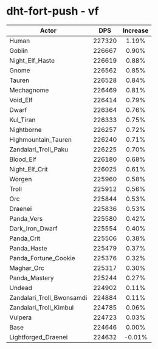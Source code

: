 # dht-fort-push - vf
| Actor | DPS | Increase |
|---|:---:|:---:|
|Human|227320|1.19%|
|Goblin|226667|0.90%|
|Night_Elf_Haste|226619|0.88%|
|Gnome|226562|0.85%|
|Tauren|226528|0.84%|
|Mechagnome|226469|0.81%|
|Void_Elf|226414|0.79%|
|Dwarf|226364|0.76%|
|Kul_Tiran|226333|0.75%|
|Nightborne|226257|0.72%|
|Highmountain_Tauren|226240|0.71%|
|Zandalari_Troll_Paku|226225|0.70%|
|Blood_Elf|226180|0.68%|
|Night_Elf_Crit|226025|0.61%|
|Worgen|225960|0.58%|
|Troll|225912|0.56%|
|Orc|225844|0.53%|
|Draenei|225836|0.53%|
|Panda_Vers|225580|0.42%|
|Dark_Iron_Dwarf|225554|0.40%|
|Panda_Crit|225506|0.38%|
|Panda_Haste|225479|0.37%|
|Panda_Fortune_Cookie|225376|0.32%|
|Maghar_Orc|225317|0.30%|
|Panda_Mastery|225244|0.27%|
|Undead|224902|0.11%|
|Zandalari_Troll_Bwonsamdi|224884|0.11%|
|Zandalari_Troll_Kimbul|224785|0.06%|
|Vulpera|224723|0.03%|
|Base|224646|0.00%|
|Lightforged_Draenei|224632|-0.01%|
